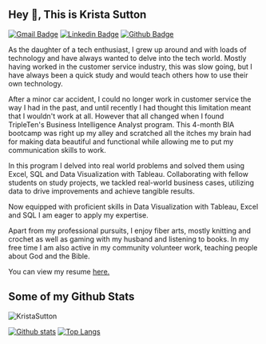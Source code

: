 ## Hey 👋, This is Krista Sutton
[![Gmail Badge](https://img.shields.io/badge/-Kristalynnsutton@gmail.com-c14438?style=flat&logo=Gmail&logoColor=white&link=mailto:Kristalynnsutton@gmail.com)](mailto:Kristalynnsutton@gmail.com) 
[![Linkedin Badge](https://img.shields.io/badge/-kristasutton-0072b1?style=flat&logo=Linkedin&logoColor=white&link=https://www.linkedin.com/in/kristasutton/)](https://www.linkedin.com/in/kristasutton/) [![Github Badge](https://img.shields.io/badge/-KristaSutton-grey?style=flat&logo=github&logoColor=white&link=https://github.com/KristaSutton/)](https://www.github.com/KristaSutton/) <p align='left'>As the daughter of a tech enthusiast, I grew up around and with loads of technology and have always wanted to delve into the tech world. Mostly having worked in the customer service industry, this was slow going, but I have always been a quick study and would teach others how to use their own technology. 

After a minor car accident, I could no longer work in customer service the way I had in the past, and until recently I had thought this limitation meant that I wouldn't work at all. However that all changed when I found TripleTen's Business Intelligence Analyst program. This 4-month BIA bootcamp was right up my alley and scratched all the itches my brain had for making data beautiful and functional while allowing me to put my communication skills to work. 

In this program I delved into real world problems and solved them using Excel, SQL  and Data Visualization with Tableau. Collaborating with fellow students on study projects, we tackled real-world business cases, utilizing data to drive improvements and achieve tangible results.

Now equipped with proficient skills in Data Visualization with Tableau, Excel and SQL I am eager to apply my expertise. 

Apart from my professional pursuits, I enjoy fiber arts, mostly knitting and crochet as well as gaming with my husband and listening to books. In my free time I am also active in my community volunteer work, teaching people about God and the Bible. </p><p align='left'> You can view my resume <a href='https://drive.google.com/file/d/1n1nP_-PxFx7r2dmM7wYgisdwgPJK-89b/view?usp=sharing ' target=_blank><u>here</u>.</a></p>
## Some of my Github Stats
<p align=left> <img src=https://komarev.com/ghpvc/?username=KristaSutton alt=KristaSutton /> </p>

[![Github stats](https://github-readme-stats.vercel.app/api?username=KristaSutton&show_icons=true&include_all_commits=true)](https://github.com/KristaSutton/github-readme-stats)
[![Top Langs](https://github-readme-stats.vercel.app/api/top-langs/?username=KristaSutton&layout=compact)](https://github.com/KristaSutton/github-readme-stats)
